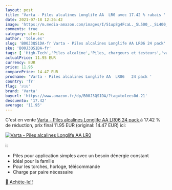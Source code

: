 ```yaml
---
layout: post
title: 'Varta - Piles alcalines Longlife AA  LR0 avec 17.42 % rabais '
date: 2021-07-18 12:26:42
image: 'https://m.media-amazon.com/images/I/51up8g4FcaL._SL500_._SL400_.jpg'
comments: true
category: ofertas
author: 'tole.es'
slug: 'B00J3QS1DA-fr Varta - Piles alcalines Longlife AA LR06 24 pack'
sku: 'B00J3QS1DA-fr'
tags: [ 'High-Tech','Piles alcaline','Piles, chargeurs et testeurs','varta', ]
actualPrice: 11.95 EUR
currency: EUR
price: 11.95
comparePrice: 14.47 EUR
prodname: 'Varta - Piles alcalines Longlife AA  LR06   24 pack '
country: 'fr'
flag: '🇫🇷'
brand: 'Varta'
buyurl: 'https://www.amazon.fr/dp/B00J3QS1DA/?tag=tolees0d-21'
descuento: '17.42'
average: '11.95'
---
```


C'est en vente [Varta - Piles alcalines Longlife AA  LR06   24 pack ](https://www.amazon.fr/dp/B00J3QS1DA/?tag=tolees0d-21)  à  17.42 % de réduction, prix final  11.95 EUR (original: 14.47 EUR) ici:

[![Varta - Piles alcalines Longlife AA  LR0](https://m.media-amazon.com/images/I/51up8g4FcaL._SL500_._SL400_.jpg)](https://www.amazon.fr/dp/B00J3QS1DA/?tag=tolees0d-21)

ℹ️:

- Piles pour application simples avec un besoin dénergie constant
- idéal pour la famille
- Pour les torches, horloge, télécommande
- Charge par paire nécessaire

[🛒 Achète-le!!](https://www.amazon.fr/dp/B00J3QS1DA/?tag=tolees0d-21)
